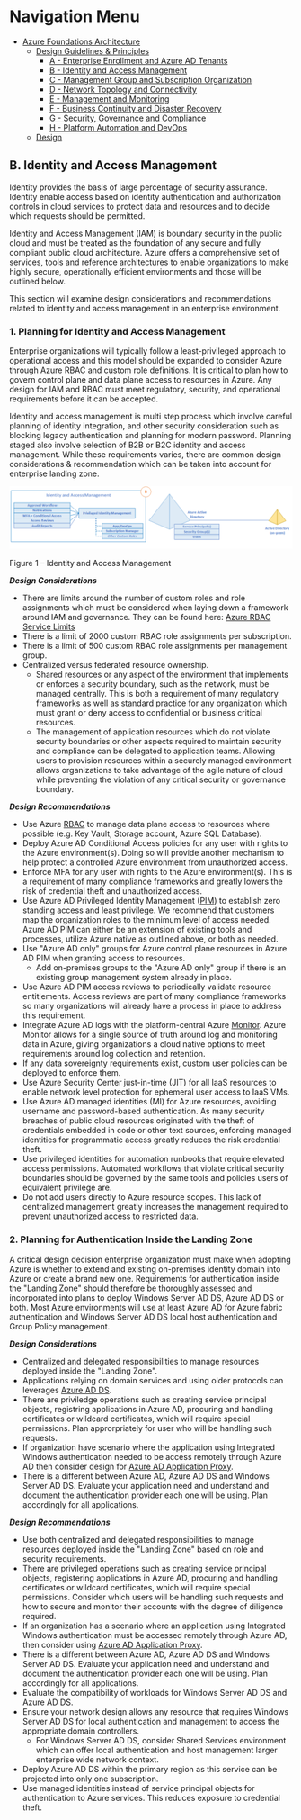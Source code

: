 # Navigation Menu

* [Azure Foundations Architecture](./00-azureFoundations-architecture.md)
  * [Design Guidelines & Principles](./01-azureFoundations-design-guidelines-principles.md)
    * [A - Enterprise Enrollment and Azure AD Tenants](./A-Enterprise-Enrollment-and-Azure-AD-Tenants.md)
    * [B - Identity and Access Management](./B-Identity-and-Access-Management.md)
    * [C - Management Group and Subscription Organization](./C-Management-Group-and-Subscription-Organization.md)
    * [D - Network Topology and Connectivity](./D-Network-Topology-and-Connectivity.md)
    * [E - Management and Monitoring](./E-Management-and-Monitoring.md)
    * [F - Business Continuity and Disaster Recovery](./F-Business-Continuity-and-Disaster-Recovery.md)
    * [G - Security, Governance and Compliance](./G-Security-Governance-and-Compliance.md)
    * [H - Platform Automation and DevOps](./H-Platform-Automation-and-DevOps.md)
  * [Design](./02-azureFoundations-design.md)

## B. Identity and Access Management

Identity provides the basis of large percentage of security assurance. Identity enable access based on identity authentication and authorization controls in cloud services to protect data and resources and to decide which requests should be permitted.

Identity and Access Management (IAM) is boundary security in the public cloud and must be treated as the foundation of any secure and fully compliant public cloud architecture. Azure offers a comprehensive set of services, tools and reference architectures to enable organizations to make highly secure, operationally efficient environments and those will be outlined below.  

This section will examine design considerations and recommendations related to identity and access management in an enterprise environment.

### 1. Planning for Identity and Access Management

Enterprise organizations will typically follow a least-privileged approach to operational access and this model should be expanded to consider Azure through Azure RBAC and custom role definitions. It is critical to plan how to govern control plane and data plane access to resources in Azure. Any design for IAM and RBAC must meet regulatory, security, and operational requirements before it can be accepted.  

Identity and access management is multi step process which involve careful planning of identity integration, and other security consideration such as blocking legacy authentication and planning for modern password. Planning staged also involve selection of B2B or B2C identity and access management. While these requirements varies, there are common design considerations & recommendation which can be taken into account for enterprise landing zone.

 [![Identity and Access Management](./media/iam.png "Identity and Access Management")](#)

Figure 1 – Identity and Access Management

***Design Considerations***

* There are limits around the number of custom roles and role assignments which must be considered when laying down a framework around IAM and governance. They can be found here: [Azure RBAC Service Limits](https://docs.microsoft.com/en-us/azure/azure-resource-manager/management/azure-subscription-service-limits#role-based-access-control-limits)
* There is a limit of 2000 custom RBAC role assignments per subscription.
* There is a limit of 500 custom RBAC role assignments per management group.
* Centralized versus federated resource ownership.
     * Shared resources or any aspect of the environment that implements or enforces a security boundary, such as the network, must be managed centrally. This is both a requirement of many regulatory frameworks as well as standard practice for any organization which must grant or deny access to confidential or business critical resources.
     * The management of application resources which do not violate security boundaries or other aspects required to maintain security and compliance can be delegated to application teams. Allowing users to provision resources within a securely managed environment allows organizations to take advantage of the agile nature of cloud while preventing the violation of any critical security or governance boundary.

***Design Recommendations***

* Use Azure [RBAC](https://docs.microsoft.com/en-us/azure/role-based-access-control/overview) to manage data plane access to resources where possible (e.g. Key Vault, Storage account, Azure SQL Database).  
* Deploy Azure AD Conditional Access policies for any user with rights to the Azure environment(s). Doing so will provide another mechanism to help protect a controlled Azure environment from unauthorized access.  
* Enforce MFA for any user with rights to the Azure environment(s). This is a requirement of many compliance frameworks and greatly lowers the risk of credential theft and unauthorized access.  
* Use Azure AD Privileged Identity Management ([PIM](https://docs.microsoft.com/en-us/azure/active-directory/privileged-identity-management/pim-configure)) to establish zero standing access and least privilege. We recommend that customers map the organization roles to the minimum level of access needed. Azure AD PIM can either be an extension of existing tools and processes, utilize Azure native as outlined above, or both as needed.  
* Use "Azure AD only" groups for Azure control plane resources in Azure AD PIM when granting access to resources.
    * Add on-premises groups to the "Azure AD only" group if there is an existing group management system already in place.
* Use Azure AD PIM access reviews to periodically validate resource entitlements. Access reviews are part of many compliance frameworks so many organizations will already have a process in place to address this requirement.  
* Integrate Azure AD logs with the platform-central Azure [Monitor](https://docs.microsoft.com/en-us/azure/active-directory/reports-monitoring/concept-activity-logs-azure-monitor). Azure Monitor allows for a single source of truth around log and monitoring data in Azure, giving organizations a cloud native options to meet requirements around log collection and retention.  
* If any data sovereignty requirements exist, custom user policies can be deployed to enforce them.
* Use Azure Security Center just-in-time (JIT) for all IaaS resources to enable network level protection for ephemeral user access to IaaS VMs.
* Use Azure AD managed identities (MI) for Azure resources, avoiding username and password-based authentication. As many security breaches of public cloud resources originated with the theft of credentials embedded in code or other text sources, enforcing managed identities for programmatic access greatly reduces the risk credential theft.
* Use privileged identities for automation runbooks that require elevated access permissions. Automated workflows that violate critical security boundaries should be governed by the same tools and policies users of equivalent privilege are.  
* Do not add users directly to Azure resource scopes. This lack of centralized management greatly increases the management required to prevent unauthorized access to restricted data.  

### 2. Planning for Authentication Inside the Landing Zone

A critical design decision enterprise organization must make when adopting Azure is whether to extend and existing on-premises identity domain into Azure or create a brand new one. Requirements for authentication inside the "Landing Zone" should therefore be thoroughly assessed and incorporated into plans to deploy Windows Server AD DS, Azure AD DS or both. Most Azure environments will use at least Azure AD for Azure fabric authentication and Windows Server AD DS local host authentication and Group Policy management.  

***Design Considerations***

* Centralized and delegated responsibilities to manage resources deployed inside the "Landing Zone".
* Applications relying on domain services and using older protocols can leverages [Azure AD DS](https://docs.microsoft.com/en-us/azure/active-directory-domain-services/).
* There are priviledge operations such as creating service principal objects, registring applications in Azure AD, procuring and handling certificates or wildcard certificates, which will require special permissions. Plan approrpriately for user who will be handling such requests.  
* If organization have scenario where the application using Integrated Windows authentication needed to be access remotely through Azure AD then consider design for [Azure AD Application Proxy](https://docs.microsoft.com/en-us/azure/active-directory/manage-apps/application-proxy).
* There is a different between Azure AD, Azure AD DS and Windows Server AD DS. Evaluate your application need and understand and document the authentication provider each one will be using. Plan accordingly for all applications.

***Design Recommendations***

* Use both centralized and delegated responsibilities to manage resources deployed inside the "Landing Zone" based on role and security requirements.
* There are privileged operations such as creating service principal objects, registering applications in Azure AD, procuring and handling certificates or wildcard certificates, which will require special permissions. Consider which users will be handling such requests and how to secure and monitor their accounts with the degree of diligence required.  
* If an organization has a scenario where an application using Integrated Windows authentication must be accessed remotely through Azure AD, then consider using [Azure AD Application Proxy](https://docs.microsoft.com/en-us/azure/active-directory/manage-apps/application-proxy).
* There is a different between Azure AD, Azure AD DS and Windows Server AD DS. Evaluate your application need and understand and document the authentication provider each one will be using. Plan accordingly for all applications.
* Evaluate the compatibility of workloads for Windows Server AD DS and Azure AD DS.
* Ensure your network design allows any resource that requires Windows Server AD DS for local authentication and management to access the appropriate domain controllers.
    * For Windows Server AD DS, consider Shared Services environment which can offer local authentication and host management larger enterprise wide network context.  
* Deploy Azure AD DS within the primary region as this service can be projected into only one subscription.
* Use managed identities instead of service principal objects for authentication to Azure services. This reduces exposure to credential theft.
